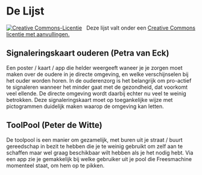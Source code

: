 # De Lijst
<a rel="license" href="https://github.com/peterdew/SocialBlueprint_nl/blob/master/LICENSE.md#licentie"><img alt="Creative Commons-Licentie" style="border-width:0" src="https://i.creativecommons.org/l/by-nc-sa/4.0/80x15.png" /></a> &nbsp;&nbsp;Deze lijst valt onder een <a rel="license" href="https://github.com/peterdew/SocialBlueprint_nl/blob/master/LICENSE.md#licentie">Creative Commons licentie met aanvullingen.</a>

## Signaleringskaart ouderen (Petra van Eck)
Een poster / kaart / app die helder weergeeft waneer je je zorgen moet maken over de oudere in je directe omgeving, en welke verschijnselen bij het ouder worden horen. In de ouderenzorg is het belangrijk om pro-actief te signaleren wanneer het minder gaat met de gezondheid, dat voorkomt veel ellende. De directe omgeving wordt daarbij echter nu veel te weinig betrokken. Deze signaleringskaart moet op toegankelijke wijze met pictogrammen duidelijk maken waarop de omgeving kan letten. 
## ToolPool (Peter de Witte)
De toolpool is een manier om gezamelijk, met buren uit je straat / buurt gereedschap in bezit te hebben die je te weinig gebruikt om zelf aan te schaffen maar wel graag beschikbaar wilt hebben als je het nodig hebt. Via een app zie je gemakkelijk bij welke gebruiker uit je pool die Freesmachine momenteel staat, om hem op te pikken. 
